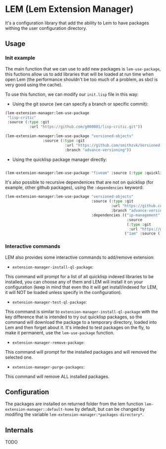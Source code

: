 # LEM (Lem Extension Manager)

It's a configuration library that add the ability to Lem to have packages withing the user configuration directory.

## Usage

### Init example
The main function that we can use to add new packages is `lem-use-package`, this fuctions allow us to add libraries
that will be loaded at run time when open Lem (the performance shouldn't be too much of a problem, as sbcl is very good using the cache).

To use this function, we can modify our `init.lisp` file in this way:
 - Using the git source (we can specify a branch or specific commit):


```lisp
(lem-extension-manager:lem-use-package
 "lisp-critic"
 :source (:type :git
           :url "https://github.com/g000001/lisp-critic.git"))
		   
(lem-extension-manager:lem-use-package "versioned-objects"
                 :source (:type :git
                           :url "https://github.com/smithzvk/Versioned-Objects.git"
                           :branch "advance-versioning"))
```
 - Using the quicklisp package manager directly:

```lisp

(lem-extension-manager:lem-use-package "fiveam" :source (:type :quicklisp))

```

It's also possible to recursive dependenices that are not on quicklisp (for example, other github packages), using the `:dependencies` keyword:
```lisp
(lem-extension-manager:lem-use-package "versioned-objects"
                                       :source (:type :git
                                                :url "https://github.com/smithzvk/Versioned-Objects.git"
                                                :branch "advance-versioning")
                                       :dependencies (("ip-management"
                                                       :source
                                                       (:type :git
                                                        :url "https://github.com/Sasanidas/ip-management.git"))
                                                      ("1am" :source (:type :quicklisp))))
```

### Interactive commands

LEM also provides some interactive commands to add/remove extension:

- `extension-manager-install-ql-package`:

This command will prompt for a list of all quicklisp indexed libraries to be installed, you can choose any of them and LEM will install it on your
configuration (keep in mind that even tho it will get install/indexed for LEM, it will NOT be loaded unless specify in the configuration).


- `extension-manager-test-ql-package`:

This command is similar to `extension-manager-install-ql-package` with the key difference that is intended to try out quicklisp packages, so the command will download the package to a temporary directory, loaded into Lem and then forget about it. It's inteded to test packages on the fly, to make it permanent, use the `lem-use-package` function.

- `extension-manager-remove-package`:

This command will prompt for the installed packages and will removed the selected one.

- `extension-manager-purge-packages`:

This command will remove ALL installed packages.



## Configuration

The packages are installed on returned folder from the lem function `lem-extension-manager::default-home` by default, but can be changed by modifing the variable `lem-extension-manager:*packages-directory*`.




## Internals
TODO
